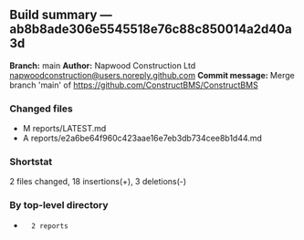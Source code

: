 ## Build summary — ab8b8ade306e5545518e76c88c850014a2d40a3d

**Branch:** main **Author:** Napwood Construction Ltd <napwoodconstruction@users.noreply.github.com>
**Commit message:** Merge branch 'main' of https://github.com/ConstructBMS/ConstructBMS

### Changed files

- M reports/LATEST.md
- A reports/e2a6be64f960c423aae16e7eb3db734cee8b1d44.md

### Shortstat

2 files changed, 18 insertions(+), 3 deletions(-)

### By top-level directory

-       2 reports
